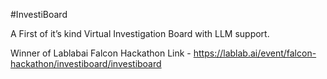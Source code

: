 #InvestiBoard

 A First of it’s kind Virtual Investigation Board with LLM support.

Winner of Lablabai Falcon Hackathon 
Link - https://lablab.ai/event/falcon-hackathon/investiboard/investiboard
